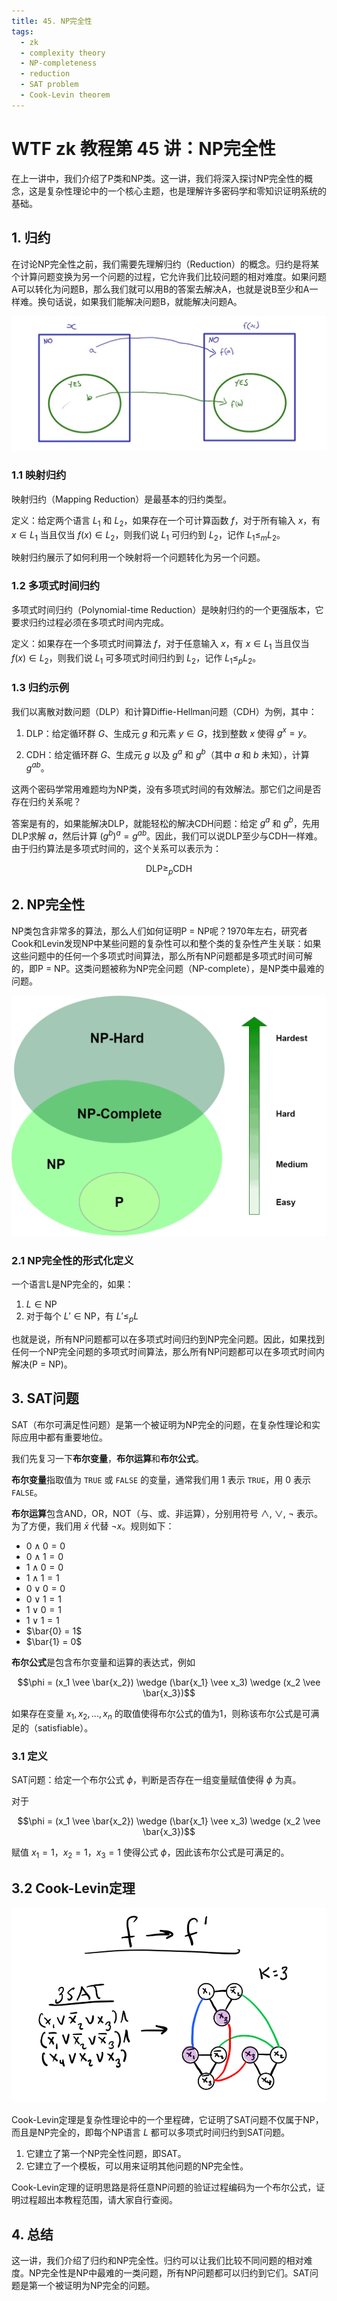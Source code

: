 ```yaml
---
title: 45. NP完全性
tags:
  - zk
  - complexity theory
  - NP-completeness
  - reduction
  - SAT problem
  - Cook-Levin theorem
---
```


# WTF zk 教程第 45 讲：NP完全性

在上一讲中，我们介绍了P类和NP类。这一讲，我们将深入探讨NP完全性的概念，这是复杂性理论中的一个核心主题，也是理解许多密码学和零知识证明系统的基础。

## 1. 归约

在讨论NP完全性之前，我们需要先理解归约（Reduction）的概念。归约是将某个计算问题变换为另一个问题的过程，它允许我们比较问题的相对难度。如果问题A可以转化为问题B，那么我们就可以用B的答案去解决A，也就是说B至少和A一样难。换句话说，如果我们能解决问题B，就能解决问题A。

![](./img/45-1.png)

### 1.1 映射归约

映射归约（Mapping Reduction）是最基本的归约类型。

定义：给定两个语言 $L_1$ 和 $L_2$，如果存在一个可计算函数 $f$，对于所有输入 $x$，有 $x \in L_1$ 当且仅当 $f(x) \in L_2$，则我们说 $L_1$ 可归约到 $L_2$，记作 $L_1 \leq_m L_2$。

映射归约展示了如何利用一个映射将一个问题转化为另一个问题。

### 1.2 多项式时间归约

多项式时间归约（Polynomial-time Reduction）是映射归约的一个更强版本，它要求归约过程必须在多项式时间内完成。

定义：如果存在一个多项式时间算法 $f$，对于任意输入 $x$，有 $x \in L_1$ 当且仅当 $f(x) \in L_2$，则我们说 $L_1$ 可多项式时间归约到 $L_2$，记作 $L_1 \leq_p L_2$。

### 1.3 归约示例

我们以离散对数问题（DLP）和计算Diffie-Hellman问题（CDH）为例，其中：

1. DLP：给定循环群 $G$、生成元 $g$ 和元素 $y \in G$，找到整数 $x$ 使得 $g^x = y$。

2. CDH：给定循环群 $G$、生成元 $g$ 以及 $g^a$ 和 $g^b$（其中 $a$ 和 $b$ 未知），计算 $g^{ab}$。

这两个密码学常用难题均为NP类，没有多项式时间的有效解法。那它们之间是否存在归约关系呢？

答案是有的，如果能解决DLP，就能轻松的解决CDH问题：给定 $g^a$ 和 $g^b$，先用DLP求解 $a$，然后计算 $(g^b)^a = g^{ab}$。因此，我们可以说DLP至少与CDH一样难。由于归约算法是多项式时间的，这个关系可以表示为：

$$\text{DLP} \geq_p \text{CDH}$$

## 2. NP完全性

NP类包含非常多的算法，那么人们如何证明P = NP呢？1970年左右，研究者Cook和Levin发现NP中某些问题的复杂性可以和整个类的复杂性产生关联：如果这些问题中的任何一个多项式时间算法，那么所有NP问题都是多项式时间可解的，即P = NP。这类问题被称为NP完全问题（NP-complete），是NP类中最难的问题。

![](./img/45-2.webp)

### 2.1 NP完全性的形式化定义

一个语言L是NP完全的，如果：

1. $L \in \text{NP}$
2. 对于每个 $L' \in \text{NP}$，有 $L' \leq_p L$

也就是说，所有NP问题都可以在多项式时间归约到NP完全问题。因此，如果找到任何一个NP完全问题的多项式时间算法，那么所有NP问题都可以在多项式时间内解决(P = NP)。

## 3. SAT问题

SAT（布尔可满足性问题）是第一个被证明为NP完全的问题，在复杂性理论和实际应用中都有重要地位。

我们先复习一下**布尔变量**，**布尔运算**和**布尔公式**。

**布尔变量**指取值为 `TRUE` 或 `FALSE` 的变量，通常我们用 1 表示 `TRUE`，用 0 表示 `FALSE`。

**布尔运算**包含AND，OR，NOT（与、或、非运算），分别用符号 $\wedge$, $\vee$, $\neg$ 表示。为了方便，我们用 $\bar{x}$ 代替 $\neg{x}$。规则如下：

- $0 \wedge 0 = 0$
- $0 \wedge 1 = 0$
- $1 \wedge 0 = 0$
- $1 \wedge 1 = 1$
- $0 \vee 0 = 0$
- $0 \vee 1 = 1$
- $1 \vee 0 = 1$
- $1 \vee 1 = 1$
- $\bar{0} = 1$
- $\bar{1} = 0$

**布尔公式**是包含布尔变量和运算的表达式，例如 

$$\phi = (x_1 \vee \bar{x_2}) \wedge (\bar{x_1} \vee x_3) \wedge (x_2 \vee \bar{x_3})$$

如果存在变量 $x_1, x_2, ..., x_n$ 的取值使得布尔公式的值为1，则称该布尔公式是可满足的（satisfiable）。

### 3.1 定义

SAT问题：给定一个布尔公式 $\phi$，判断是否存在一组变量赋值使得 $\phi$ 为真。

对于 

$$\phi = (x_1 \vee \bar{x_2}) \wedge (\bar{x_1} \vee x_3) \wedge (x_2 \vee \bar{x_3})$$

赋值 $x_1=1$，$x_2=1$，$x_3=1$ 使得公式 $\phi$，因此该布尔公式是可满足的。

## 3.2 Cook-Levin定理

![](./img/45-3.png)

Cook-Levin定理是复杂性理论中的一个里程碑，它证明了SAT问题不仅属于NP，而且是NP完全的，即每个NP语言 $L$ 都可以多项式时间归约到SAT问题。

1. 它建立了第一个NP完全性问题，即SAT。
2. 它建立了一个模板，可以用来证明其他问题的NP完全性。

Cook-Levin定理的证明思路是将任意NP问题的验证过程编码为一个布尔公式，证明过程超出本教程范围，请大家自行查阅。

## 4. 总结

这一讲，我们介绍了归约和NP完全性。归约可以让我们比较不同问题的相对难度。NP完全性是NP中最难的一类问题，所有NP问题都可以归约到它们。SAT问题是第一个被证明为NP完全的问题。

